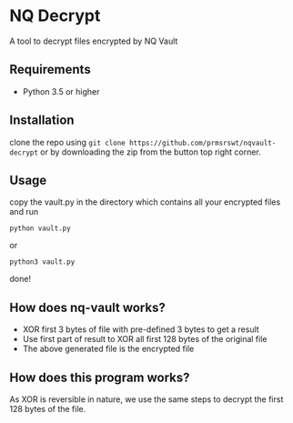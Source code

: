 # NQ Decrypt
A tool to decrypt files encrypted by NQ Vault

## Requirements
* Python 3.5 or higher

## Installation

clone the repo using `git clone https://github.com/prmsrswt/nqvault-decrypt` or by downloading the zip from the button top right corner.

## Usage

copy the vault.py in the directory which contains all your encrypted files and run
```
python vault.py
```

or 

```
python3 vault.py
```

done!

## How does nq-vault works?

- XOR first 3 bytes of file with pre-defined 3 bytes to get a result
- Use first part of result to XOR all first 128 bytes of the original file
- The above generated file is the encrypted file

## How does this program works?

As XOR is reversible in nature, we use the same steps to decrypt the first 128 bytes of the file.
